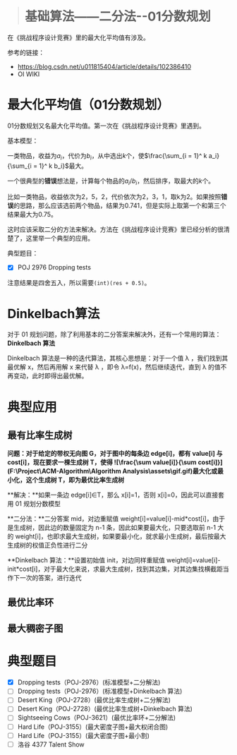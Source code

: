 > # 基础算法——二分法--01分数规划

在《挑战程序设计竞赛》里的最大化平均值有涉及。

参考的链接：

* <https://blog.csdn.net/u011815404/article/details/102386410>
* OI WIKI

# 最大化平均值（01分数规划）

01分数规划又名最大化平均值。第一次在《挑战程序设计竞赛》里遇到。

基本模型：

一类物品，收益为$a_i$，代价为$b_i$，从中选出$k$个，使$\frac{\sum_{i = 1}^ k a_i}{\sum_{i = 1}^ k b_i}$最大。

一个很典型的**错误**想法是，计算每个物品的$a_i / b_i$，然后排序，取最大的$k$个。

比如一类物品，收益依次为2，5，2，代价依次为2，3，1，取k为2。如果按照**错误**的思路，那么应该选前两个物品，结果为0.741，但是实际上取第一个和第三个结果最大为0.75。

这时应该采取二分的方法来解决。方法在《挑战程序设计竞赛》里已经分析的很清楚了，这里举一个典型的应用。

典型题目：

- [x] POJ 2976 Dropping tests

注意结果是四舍五入，所以需要`(int)(res + 0.5)`。

# Dinkelbach算法

对于 01 规划问题，除了利用基本的二分答案来解决外，还有一个常用的算法：**Dinkelbach 算法**

Dinkelbach 算法是一种的迭代算法，其核心思想是：对于一个值 λ ，我们找到其最优解 x，然后再用解 x 来代替 λ ，即令 λ=f(x)，然后继续迭代，直到 λ 的值不再变动，此时即得出最优解。



# 典型应用

## 最有比率生成树

**问题：**对于给定的带权无向图 G，对于图中的每条边 edge[i]，都有 value[i] 与 cost[i]，现在要求一棵生成树 T，使得 ![\frac{\sum value[i]}{\sum cost[i]}](F:\Project\ACM-Algorithm\Algorithm Analysis\assets\gif.gif)最大化或最小化，这个生成树 T，即为**最优比率生成树**

**解决：**如果一条边 edge[i]∈T，那么 x[i]=1，否则 x[i]=0，因此可以直接套用 01 规划分数模型

**二分法：**二分答案 mid，对边重赋值 weight[i]=value[i]-mid*cost[i]，由于是生成树，因此边的数量固定为 n-1 条，因此如果要最大化，只要选取前 n-1 大的 weight[i]，也即求最大生成树，如果要最小化，就求最小生成树，最后按最大生成树的权值正负性进行二分

**Dinkelbach 算法：**设置初始值 init，对边同样重赋值 weight[i]=value[i]-init*cost[i]，对于最大化来说，求最大生成树，找到其边集，对其边集找横截距当作下一次的答案，进行迭代



## 最优比率环



## 最大稠密子图



# 典型题目

- [x] Dropping tests（POJ-2976）(标准模型+二分解法)
- [ ] Dropping tests（POJ-2976）(标准模型+Dinkelbach 算法)
- [ ] Desert King（POJ-2728）(最优比率生成树+二分解法)
- [ ] Desert King（POJ-2728）(最优比率生成树+Dinkelbach 算法)
- [ ] Sightseeing Cows（POJ-3621）(最优比率环+二分解法)
- [ ] Hard Life（POJ-3155）(最大密度子图+最大权闭合图)
- [ ] Hard Life（POJ-3155）(最大密度子图+最小割)
- [ ] 洛谷 4377 Talent Show